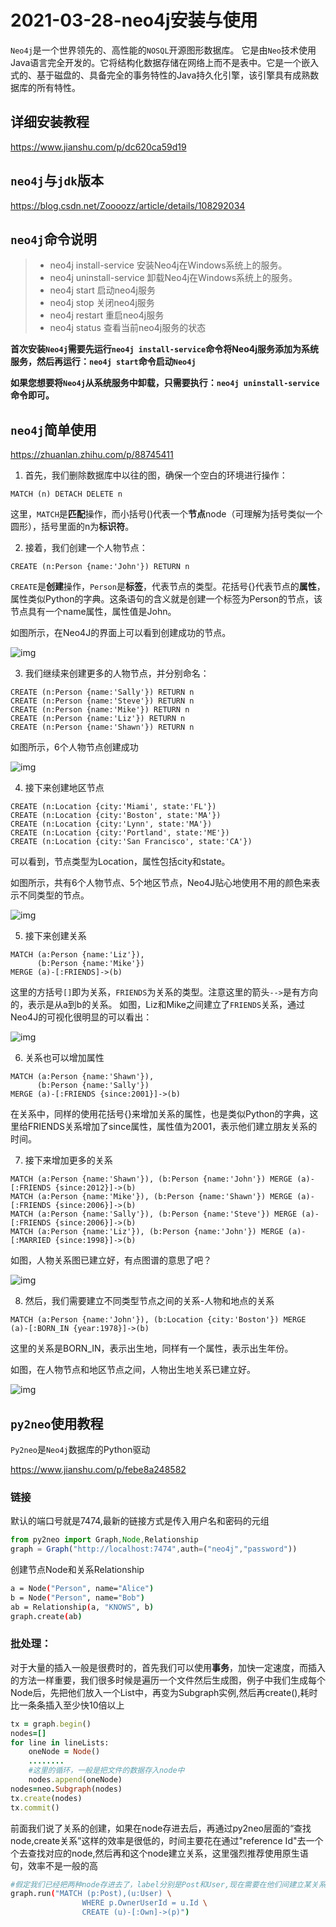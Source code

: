 # 2021-03-28-neo4j安装与使用

`Neo4j`是一个世界领先的、高性能的`NOSQL`开源图形数据库。 它是由`Neo`技术使用Java语言完全开发的。它将结构化数据存储在网络上而不是表中。它是一个嵌入式的、基于磁盘的、具备完全的事务特性的Java持久化引擎，该引擎具有成熟数据库的所有特性。

## 详细安装教程

https://www.jianshu.com/p/dc620ca59d19

## `neo4j`与`jdk`版本

https://blog.csdn.net/Zoooozz/article/details/108292034

## `neo4j`命令说明

> - neo4j install-service
>    安装Neo4j在Windows系统上的服务。
> - neo4j uninstall-service
>    卸载Neo4j在Windows系统上的服务。
> - neo4j start
>    启动neo4j服务
> - neo4j stop
>    关闭neo4j服务
> - neo4j restart
>    重启neo4j服务
> - neo4j status
>    查看当前neo4j服务的状态

**首次安装`Neo4j`需要先运行`neo4j install-service`命令将Neo4j服务添加为系统服务，然后再运行：`neo4j start`命令启动`Neo4j`**

**如果您想要将`Neo4j`从系统服务中卸载，只需要执行：`neo4j uninstall-service`命令即可。**

## `neo4j`简单使用

https://zhuanlan.zhihu.com/p/88745411

1. 首先，我们删除数据库中以往的图，确保一个空白的环境进行操作：

```text
MATCH (n) DETACH DELETE n
```

这里，`MATCH`是**匹配**操作，而小括号()代表一个**节点**node（可理解为括号类似一个圆形），括号里面的n为**标识符**。

2. 接着，我们创建一个人物节点：

```text
CREATE (n:Person {name:'John'}) RETURN n
```

`CREATE`是**创建**操作，`Person`是**标签**，代表节点的类型。花括号{}代表节点的**属性**，属性类似Python的字典。这条语句的含义就是创建一个标签为Person的节点，该节点具有一个name属性，属性值是John。

如图所示，在Neo4J的界面上可以看到创建成功的节点。

![img](https://pic2.zhimg.com/80/v2-4ebdfd370af2f4145fb9142760da66e1_720w.png)

3. 我们继续来创建更多的人物节点，并分别命名：

```text
CREATE (n:Person {name:'Sally'}) RETURN n
CREATE (n:Person {name:'Steve'}) RETURN n
CREATE (n:Person {name:'Mike'}) RETURN n
CREATE (n:Person {name:'Liz'}) RETURN n
CREATE (n:Person {name:'Shawn'}) RETURN n
```

如图所示，6个人物节点创建成功

![img](https://pic1.zhimg.com/80/v2-0dfa4f82a0f1b710f814d653bad85568_720w.jpg)

4. 接下来创建地区节点

```text
CREATE (n:Location {city:'Miami', state:'FL'})
CREATE (n:Location {city:'Boston', state:'MA'})
CREATE (n:Location {city:'Lynn', state:'MA'})
CREATE (n:Location {city:'Portland', state:'ME'})
CREATE (n:Location {city:'San Francisco', state:'CA'})
```

可以看到，节点类型为Location，属性包括city和state。

如图所示，共有6个人物节点、5个地区节点，Neo4J贴心地使用不用的颜色来表示不同类型的节点。

![img](https://pic1.zhimg.com/80/v2-39890877ca54748f24ab4c3211d11510_720w.jpg)

5. 接下来创建关系

```text
MATCH (a:Person {name:'Liz'}), 
      (b:Person {name:'Mike'}) 
MERGE (a)-[:FRIENDS]->(b)
```

这里的方括号`[]`即为关系，`FRIENDS`为关系的类型。注意这里的箭头`-->`是有方向的，表示是从a到b的关系。 如图，Liz和Mike之间建立了`FRIENDS`关系，通过Neo4J的可视化很明显的可以看出：

![img](https://pic3.zhimg.com/80/v2-dcc171700a1fd012878d52606188f89a_720w.jpg)

6. 关系也可以增加属性

```text
MATCH (a:Person {name:'Shawn'}), 
      (b:Person {name:'Sally'}) 
MERGE (a)-[:FRIENDS {since:2001}]->(b)
```

在关系中，同样的使用花括号{}来增加关系的属性，也是类似Python的字典，这里给FRIENDS关系增加了since属性，属性值为2001，表示他们建立朋友关系的时间。

7. 接下来增加更多的关系

```text
MATCH (a:Person {name:'Shawn'}), (b:Person {name:'John'}) MERGE (a)-[:FRIENDS {since:2012}]->(b)
MATCH (a:Person {name:'Mike'}), (b:Person {name:'Shawn'}) MERGE (a)-[:FRIENDS {since:2006}]->(b)
MATCH (a:Person {name:'Sally'}), (b:Person {name:'Steve'}) MERGE (a)-[:FRIENDS {since:2006}]->(b)
MATCH (a:Person {name:'Liz'}), (b:Person {name:'John'}) MERGE (a)-[:MARRIED {since:1998}]->(b)
```

如图，人物关系图已建立好，有点图谱的意思了吧？

![img](https://pic2.zhimg.com/80/v2-955b7f17c2c3e4be847726228006a005_720w.jpg)

8. 然后，我们需要建立不同类型节点之间的关系-人物和地点的关系

```text
MATCH (a:Person {name:'John'}), (b:Location {city:'Boston'}) MERGE (a)-[:BORN_IN {year:1978}]->(b)
```

这里的关系是BORN_IN，表示出生地，同样有一个属性，表示出生年份。

如图，在人物节点和地区节点之间，人物出生地关系已建立好。

![img](https://pic2.zhimg.com/80/v2-b968613a93fdcddceb860e386a953699_720w.jpg)

## `py2neo`使用教程

`Py2neo`是`Neo4j`数据库的Python驱动

https://www.jianshu.com/p/febe8a248582

### 链接

默认的端口号就是7474,最新的链接方式是传入用户名和密码的元组

```jsx
from py2neo import Graph,Node,Relationship
graph = Graph("http://localhost:7474",auth=("neo4j","password"))
```

创建节点Node和关系Relationship

```bash
a = Node("Person", name="Alice")
b = Node("Person", name="Bob")
ab = Relationship(a, "KNOWS", b)
graph.create(ab)
```

### 批处理：

对于大量的插入一般是很费时的，首先我们可以使用**事务**，加快一定速度，而插入的方法一样重要，我们很多时候是遍历一个文件然后生成图，例子中我们生成每个Node后，先把他们放入一个List中，再变为Subgraph实例,然后再create(),耗时比一条条插入至少快10倍以上

```ruby
tx = graph.begin()
nodes=[]
for line in lineLists:
    oneNode = Node()
    ........
    #这里的循环，一般是把文件的数据存入node中
    nodes.append(oneNode)
nodes=neo.Subgraph(nodes)
tx.create(nodes)
tx.commit()
```

前面我们说了关系的创建，如果在node存进去后，再通过py2neo层面的“查找node,create关系”这样的效率是很低的，时间主要花在通过"reference Id"去一个个去查找对应的node,然后再和这个node建立关系，这里强烈推荐使用原生语句，效率不是一般的高

```bash
#假定我们已经把两种node存进去了，label分别是Post和User,现在需要在他们间建立某关系
graph.run("MATCH (p:Post),(u:User) \
                WHERE p.OwnerUserId = u.Id \
                CREATE (u)-[:Own]->(p)")
```



